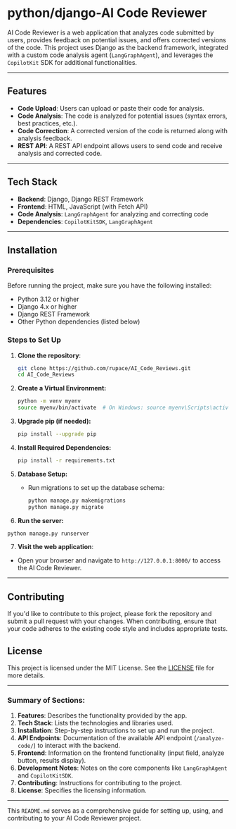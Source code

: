 # python/django-AI Code Reviewer

AI Code Reviewer is a web application that analyzes code submitted by users, provides feedback on potential issues, and offers corrected versions of the code. This project uses Django as the backend framework, integrated with a custom code analysis agent (`LangGraphAgent`), and leverages the `CopilotKit` SDK for additional functionalities.

---
## Features

- **Code Upload**: Users can upload or paste their code for analysis.
- **Code Analysis**: The code is analyzed for potential issues (syntax errors, best practices, etc.).
- **Code Correction**: A corrected version of the code is returned along with analysis feedback.
- **REST API**: A REST API endpoint allows users to send code and receive analysis and corrected code.

---
## Tech Stack

- **Backend**: Django, Django REST Framework
- **Frontend**: HTML, JavaScript (with Fetch API)
- **Code Analysis**: `LangGraphAgent` for analyzing and correcting code
- **Dependencies**: `CopilotKitSDK`, `LangGraphAgent`

---
## Installation

### Prerequisites

Before running the project, make sure you have the following installed:

- Python 3.12 or higher
- Django 4.x or higher
- Django REST Framework
- Other Python dependencies (listed below)

### Steps to Set Up

1. **Clone the repository**:
   ```bash
   git clone https://github.com/rupace/AI_Code_Reviews.git
   cd AI_Code_Reviews
   
2. **Create a Virtual Environment:**
    ```bash
    python -m venv myenv
    source myenv/bin/activate  # On Windows: source myenv\Scripts\activate
    ```

3. **Upgrade pip (if needed):**

    ```bash
    pip install --upgrade pip
    ```

4. **Install Required Dependencies:**

    ```bash
    pip install -r requirements.txt
    ```

5. **Database Setup:**
    - Run migrations to set up the database schema:

      ```bash
      python manage.py makemigrations
      python manage.py migrate
      ```

6. **Run the server:**

```bash
python manage.py runserver
```
7. **Visit the web application**:
-   Open your browser and navigate to ```http://127.0.0.1:8000/``` to access the AI Code Reviewer.
---

## Contributing
If you'd like to contribute to this project, please fork the repository and submit a pull request with your changes. When contributing, ensure that your code adheres to the existing code style and includes appropriate tests.

## License
This project is licensed under the MIT License. See the  [LICENSE](LICENSE) file for more details.

---
### Summary of Sections:
1. **Features**: Describes the functionality provided by the app.
2. **Tech Stack**: Lists the technologies and libraries used.
3. **Installation**: Step-by-step instructions to set up and run the project.
4. **API Endpoints**: Documentation of the available API endpoint (`/analyze-code/`) to interact with the backend.
5. **Frontend**: Information on the frontend functionality (input field, analyze button, results display).
6. **Development Notes**: Notes on the core components like `LangGraphAgent` and `CopilotKitSDK`.
7. **Contributing**: Instructions for contributing to the project.
8. **License**: Specifies the licensing information.

---
This `README.md` serves as a comprehensive guide for setting up, using, and contributing to your AI Code Reviewer project.
